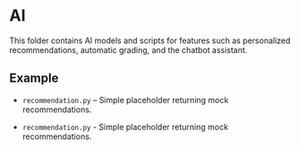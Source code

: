 # AI

This folder contains AI models and scripts for features such as personalized recommendations, automatic grading, and the chatbot assistant.

## Example

- `recommendation.py` – Simple placeholder returning mock recommendations.


- `recommendation.py` - Simple placeholder returning mock recommendations.
